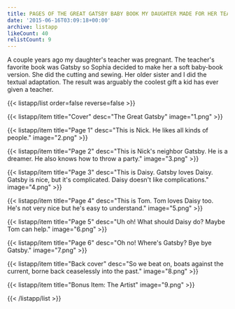 ```yaml
---
title: PAGES OF THE GREAT GATSBY BABY BOOK MY DAUGHTER MADE FOR HER TEACHER'S NEWBORN
date: '2015-06-16T03:09:18+00:00'
archive: listapp
likeCount: 40
relistCount: 9
---
```


A couple years ago my daughter's teacher was pregnant. The teacher's favorite book was Gatsby so Sophia decided to make her a soft baby-book version. She did the cutting and sewing. Her older sister and I did the textual adaptation. The result was arguably the coolest gift a kid has ever given a teacher.

<!--more-->

{{< listapp/list order=false reverse=false >}}

   {{< listapp/item title="Cover"
      desc="The Great Gatsby"
      image="1.png" >}}

   {{< listapp/item title="Page 1"
      desc="This is Nick. He likes all kinds of people."
      image="2.png" >}}

   {{< listapp/item title="Page 2"
      desc="This is Nick's neighbor Gatsby. He is a dreamer. He also knows how to throw a party."
      image="3.png" >}}

   {{< listapp/item title="Page 3"
      desc="This is Daisy. Gatsby loves Daisy. Gatsby is nice, but it's complicated. Daisy doesn't like complications."
      image="4.png" >}}

   {{< listapp/item title="Page 4"
      desc="This is Tom. Tom loves Daisy too. He's not very nice but he's easy to understand."
      image="5.png" >}}

   {{< listapp/item title="Page 5"
      desc="Uh oh! What should Daisy do? Maybe Tom can help."
      image="6.png" >}}

   {{< listapp/item title="Page 6"
      desc="Oh no! Where's Gatsby? Bye bye Gatsby."
      image="7.png" >}}

   {{< listapp/item title="Back cover"
      desc="So we beat on, boats against the current, borne back ceaselessly into the past."
      image="8.png" >}}

   {{< listapp/item title="Bonus Item: The Artist"
      image="9.png" >}}

{{< /listapp/list >}}
